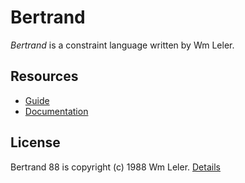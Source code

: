 Bertrand
========

*Bertrand* is a constraint language written by Wm Leler.

Resources
---------

 * [Guide](./Guide.html)
 * [Documentation](./Documentation.html)

License
-------

Bertrand 88 is copyright (c) 1988 Wm Leler. [Details](LICENSE.txt)
